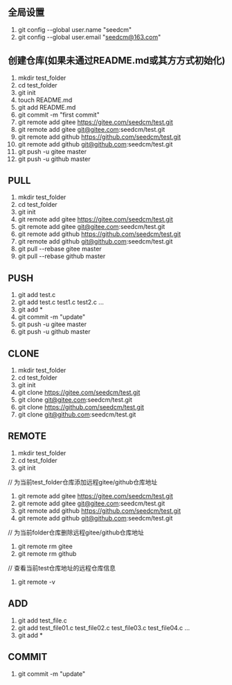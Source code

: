## 全局设置
01. git config --global user.name "seedcm"
02. git config --global user.email "seedcm@163.com"


## 创建仓库(如果未通过README.md或其方方式初始化)
01. mkdir test_folder
02. cd test_folder
03. git init
04. touch README.md
05. git add README.md
06. git commit -m "first commit"
07. git remote add gitee https://gitee.com/seedcm/test.git
07. git remote add gitee git@gitee.com:seedcm/test.git
07. git remote add github https://github.com/seedcm/test.git
07. git remote add github git@github.com:seedcm/test.git
08. git push -u gitee master
08. git push -u github master


## PULL
01. mkdir test_folder
02. cd test_folder
03. git init
04. git remote add gitee https://gitee.com/seedcm/test.git
04. git remote add gitee git@gitee.com:seedcm/test.git
04. git remote add github https://github.com/seedcm/test.git
04. git remote add github git@github.com:seedcm/test.git
05. git pull --rebase gitee master
05. git pull --rebase github master


## PUSH
01. git add test.c
01. git add test.c test1.c test2.c ...
01. git add *
02. git commit -m "update"
03. git push -u gitee master
03. git push -u github master


## CLONE
01. mkdir test_folder
02. cd test_folder
03. git init
04. git clone https://gitee.com/seedcm/test.git
04. git clone git@gitee.com:seedcm/test.git
04. git clone https://github.com/seedcm/test.git
04. git clone git@github.com:seedcm/test.git


## REMOTE
01. mkdir test_folder
02. cd test_folder
03. git init

// 为当前test_folder仓库添加远程gitee/github仓库地址
01. git remote add gitee https://gitee.com/seedcm/test.git
01. git remote add gitee git@gitee.com:seedcm/test.git
01. git remote add github https://github.com/seedcm/test.git
01. git remote add github git@github.com:seedcm/test.git

// 为当前folder仓库删除远程gitee/github仓库地址
01. git remote rm gitee
02. git remote rm github

// 查看当前test仓库地址的远程仓库信息
01. git remote -v


## ADD
01. git add test_file.c
01. git add test_file01.c test_file02.c test_file03.c test_file04.c ...
01. git add *


## COMMIT
01. git commit -m "update"

